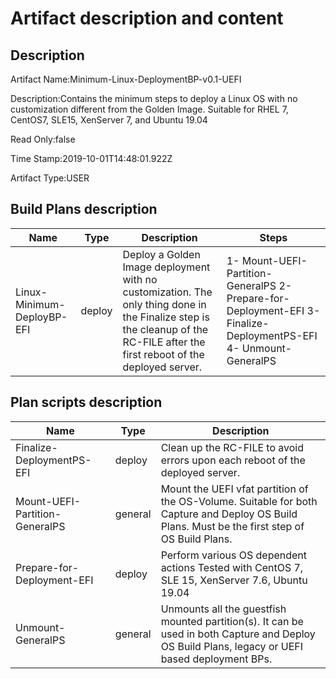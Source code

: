 # Artifact description and content

## Description

Artifact Name:Minimum-Linux-DeploymentBP-v0.1-UEFI

Description:Contains the minimum steps to deploy a Linux OS with no customization different from the Golden Image. Suitable for RHEL 7, CentOS7, SLE15, XenServer 7, and Ubuntu 19.04

Read Only:false

Time Stamp:2019-10-01T14:48:01.922Z

Artifact Type:USER

## Build Plans description

Name | Type | Description | Steps
-|-|-|-
 Linux-Minimum-DeployBP-EFI |  deploy |  Deploy a Golden Image deployment with no customization. The only thing done in the Finalize step is the cleanup of the RC-FILE after the first reboot of the deployed server. |  1- Mount-UEFI-Partition-GeneralPS 2- Prepare-for-Deployment-EFI 3- Finalize-DeploymentPS-EFI 4- Unmount-GeneralPS

## Plan scripts description

Name | Type | Description
-|-|-
Finalize-DeploymentPS-EFI | deploy |  Clean up the RC-FILE to avoid errors upon each reboot of the deployed server.
Mount-UEFI-Partition-GeneralPS | general |  Mount the UEFI vfat partition of the OS-Volume. Suitable for both Capture and  Deploy OS Build Plans. Must be the first step of OS Build Plans.
Prepare-for-Deployment-EFI | deploy |  Perform various OS dependent actions Tested with CentOS 7, SLE 15, XenServer  7.6, Ubuntu 19.04
Unmount-GeneralPS | general |  Unmounts all the guestfish mounted partition(s). It can be used in both Capture  and Deploy OS Build Plans, legacy or UEFI based deployment BPs.
